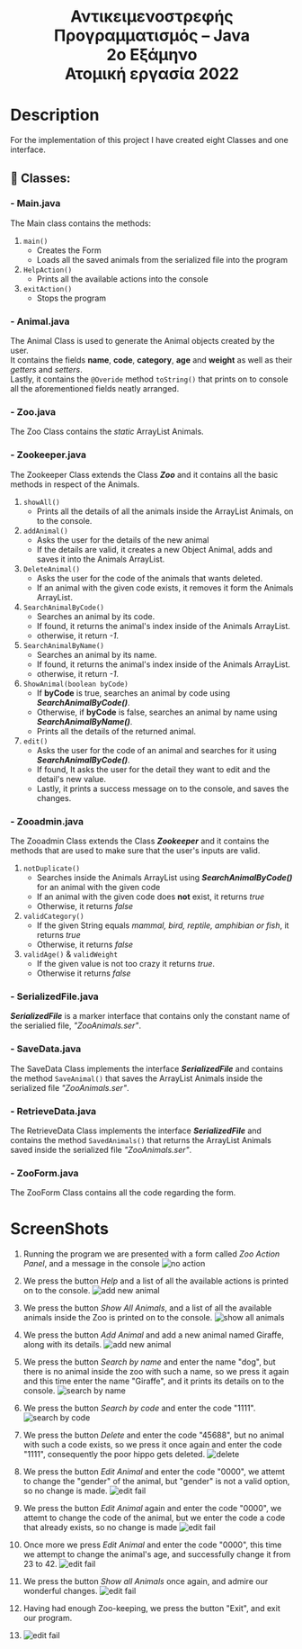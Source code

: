 <div align="center">
  <h1>
    Αντικειμενοστρεφής Προγραμματισμός – Java <br>
    2ο Εξάμηνο <br>
    Ατομική εργασία 2022
  </h1>
</div>

# Description

For the implementation of this project I have created eight Classes and one interface.

## :toolbox: Classes:
### - Main.java <br>
The Main class contains the methods:
1. `main()`
   - Creates the Form
   - Loads all the saved animals from the serialized file into the program
2. `HelpAction()`
   - Prints all the available actions into the console
3. `exitAction()`
   - Stops the program
### - Animal.java <br>
The Animal Class is used to generate the Animal objects created by the user. <br>
It contains the fields **name**, **code**, **category**, **age** and **weight** as well as their *getters* and *setters*. <br>
Lastly, it contains the `@Overide` method `toString()` that prints on to console all the aforementioned fields neatly arranged.
### - Zoo.java <br>
The Zoo Class contains the *static* ArrayList Animals.
### - Zookeeper.java <br>
The Zookeeper Class extends the Class ***Zoo*** and it contains all the basic methods in respect of the Animals.
1. `showAll()`
   - Prints all the details of all the animals inside the ArrayList Animals, on to the console.
2. `addAnimal()`
   - Asks the user for the details of the new animal
   - If the details are valid, it creates a new Object Animal, adds and saves it into the Animals ArrayList.
3. `DeleteAnimal()`
   - Asks the user for the code of the animals that wants deleted.
   - If an animal with the given code exists, it removes it form the Animals ArrayList.
4. `SearchAnimalByCode()`
   - Searches an animal by its code.
   - If found, it returns the animal's index inside of the Animals ArrayList.
   - otherwise, it return *-1*.
5. `SearchAnimalByName()`
   - Searches an animal by its name.
   - If found, it returns the animal's index inside of the Animals ArrayList.
   - otherwise, it return *-1*.
6. `ShowAnimal(boolean byCode)`
   - If **byCode** is true, searches an animal by code using ***SearchAnimalByCode()***.
   - Otherwise, if **byCode** is false, searches an animal by name using ***SearchAnimalByName()***.
   - Prints all the details of the returned animal.
6. `edit()`
   - Asks the user for the code of an animal and searches for it using ***SearchAnimalByCode()***.
   - If found, It asks the user for the detail they want to edit and the detail's new value.
   - Lastly, it prints a success message on to the console, and saves the changes.
### - Zooadmin.java
The Zooadmin Class extends the Class ***Zookeeper*** and it contains the methods that are used to make sure that the user's inputs are valid.
1. `notDuplicate()`
   - Searches inside the Animals ArrayList using ***SearchAnimalByCode()*** for an animal with the given code
   - If an animal with the given code does **not** exist, it returns *true*
   - Otherwise, it returns *false*
2. `validCategory()`
   - If the given String equals *mammal, bird, reptile, amphibian or fish*, it returns *true*
   - Otherwise, it returns *false*
3. `validAge()` & `validWeight`
   - If the given value is not too crazy it returns *true*.
   - Otherwise it returns *false*
 ### - SerializedFile.java
 ***SerializedFile*** is a marker interface that contains only the constant name of the serialied file, *"ZooAnimals.ser"*.
 ### - SaveData.java
The SaveData Class implements the interface ***SerializedFile*** and contains the method `SaveAnimal()` that saves the ArrayList Animals inside the serialized file *"ZooAnimals.ser"*.
### - RetrieveData.java
The RetrieveData Class implements the interface ***SerializedFile*** and contains the method `SavedAnimals()` that returns the ArrayList Animals saved inside the serialized file *"ZooAnimals.ser"*.
### - ZooForm.java
The ZooForm Class contains all the code regarding the form.
# ScreenShots

1. Running the program we are presented with a form called *Zoo Action Panel*, and a message in the console
![no action](https://github.com/LuckyLuke77/UniJavaProject1/blob/main/Screenshots/ZooNoAction.png)<br>

2. We press the button *Help* and a list of all the available actions is printed on to the console.
![add new animal](https://github.com/LuckyLuke77/UniJavaProject1/blob/main/Screenshots/ZooHelpAction.png)<br>

3. We press the button *Show All Animals*, and a list of all the available animals inside the Zoo is printed on to the console.
![show all animals](https://github.com/LuckyLuke77/UniJavaProject1/blob/main/Screenshots/ZooShowAll1.png)<br>

4. We press the button *Add Animal* and add a new animal named Giraffe, along with its details.
![add new animal](https://github.com/LuckyLuke77/UniJavaProject1/blob/main/Screenshots/ZooAddGiraffe.png)<br>

5. We press the button *Search by name* and enter the name "dog", but there is no animal inside the zoo with such a name, so we press it again and this time enter the name "Giraffe", and it prints its details on to the console.
![search by name](https://github.com/LuckyLuke77/UniJavaProject1/blob/main/Screenshots/ZooSearchName.png)<br>

6. We press the button *Search by code* and enter the code "1111".
![search by code](https://github.com/LuckyLuke77/UniJavaProject1/blob/main/Screenshots/ZooSearchCode.png)<br>

7. We press the button *Delete* and enter the code "45688", but no animal with such a code exists, so we press it once again and enter the code "1111", consequently the poor hippo gets deleted.
![delete](https://github.com/LuckyLuke77/UniJavaProject1/blob/main/Screenshots/ZooDelete.png)<br>

8. We press the button *Edit Animal* and enter the code "0000", we attemt to change the "gender" of the animal, but "gender" is not a valid option, so no change is made. 
![edit fail](https://github.com/LuckyLuke77/UniJavaProject1/blob/main/Screenshots/ZooEditFail1.png)<br>

9. We press the button *Edit Animal* again and enter the code "0000", we attemt to change the code of the animal, but we enter the code a code that already exists, so no change is made
![edit fail](https://github.com/LuckyLuke77/UniJavaProject1/blob/main/Screenshots/ZooEditFail2.png)<br>

10. Once more we press *Edit Animal* and enter the code "0000", this time we attempt to change the animal's age, and successfully change it from 23 to 42.
![edit fail](https://github.com/LuckyLuke77/UniJavaProject1/blob/main/Screenshots/ZooEditSuccess.png)<br>

11. We press the button *Show all Animals* once again, and admire our wonderful changes.
![edit fail](https://github.com/LuckyLuke77/UniJavaProject1/blob/main/Screenshots/ZooShowAll2.png)<br>

12. Having had enough Zoo-keeping, we press the button "Exit", and exit our program.
13. ![edit fail](https://github.com/LuckyLuke77/UniJavaProject1/blob/main/Screenshots/ZooExitAction.png)<br>

